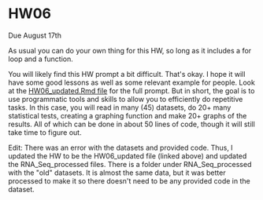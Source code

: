 # HW06
Due August 17th

As usual you can do your own thing for this HW, so long as it includes a for loop and a function. 

You will likely find this HW prompt a bit difficult. That's okay. I hope it will have some good lessons as well as some relevant example for people. Look at the [HW06_updated.Rmd file](HW06_updated.Rmd) for the full prompt. But in short, the goal is to use programmatic tools and skills to allow you to efficiently do repetitive tasks. In this case, you will read in many (45) datasets, do 20+ many statistical tests, creating a graphing function and make 20+ graphs of the results. All of which can be done in about 50 lines of code, though it will still take time to figure out. 

Edit: There was an error with the datasets and provided code. Thus, I updated the HW to be the HW06_updated file (linked above) and updated the RNA_Seq_processed files. There is a folder under RNA_Seq_processed with the "old" datasets. It is almost the same data, but it was better processed to make it so there doesn't need to be any provided code in the dataset. 
